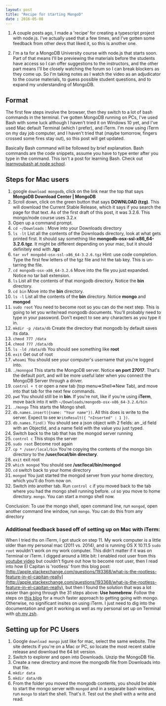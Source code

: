 ```yaml
---
layout: post
title: "Recipe for starting MongoD"
date : 2016-05-08
---
```


1.  A couple posts ago, I made a 'recipe' for creating a typescript project with node.js.  I've actually used that a few times, and I've gotten some feedback from other devs that liked it, so this is another one.

2.  I'm a ta for a MongoDB University course with node.js that starts soon.  Part of that means I'll be previewing the materials before the students have access so I can offer suggestions to the instructors, and the other part means I'll be closely watching the forum so I can break blockers as they come up.  So I'm taking notes as I watch the video as an adjudicator to the course materials, to guess possible student questions, and to expand my understanding of MongoDB.

## Format
The first few steps involve the browser, then they switch to a lot of bash commands in the terminal.  I've gotten MongoDB running on PCs, I've used Bash with some luck although I haven't tried it on Windows 10 yet, and I've used Mac default Terminal (which I prefer), and iTerm.  I'm now using iTerm on my day job computer, and I haven't tried that (maybe tomorrow, fingers crossed some fires stay out), so this post will get updated.

Basically Bash command will be followed by brief explanation.  Bash commands are the code snippets, assume you have to type enter after you type in the command.  This isn't a post for learning Bash.  Check out [learnyoubash at node school](http://nodeschool.io/).

## Steps for Mac users
1. google `download mongodb`, click on the link near the top that says <span style="font-weight: 700">MongoDB Download Center | MongoDB</span>
2. Scroll down, click on the green button that says __DOWNLOAD (tzg)__.  This will download the Current Stable Release, which it says if you search the page for that text. As of the first draft of this post, it was 3.2.6.  This mongo/node course uses 3.2.x
3.  Open up a command prompt.
4. `cd ~/Downloads` : Move into your Downloads directory
5. `ls -lt` List all the contents of the Downloads directory, look at what gets printed first.  It should say something like __mongodb-osx-ssl-x86_64-3.2.6.tgz__.  It might be different depending on your mac, but it should definitely end with __.tgz__
6. `tar xvf mongobd-osx-ssl-x86_64-3.2.6.tgz` Hint: use code completion.  Type the first few letters of the tgz file and hit the tab key.  This is un-tarring the file.
7. `cd mongodb-osx-x86_64-3.2.6` Move into the file you just expanded. Notice no tar ball extension.
8. `ls` List all the contents of that mongodb directory.  Notice the __bin__ directory.
9. `cd bin` Move into the __bin__ directory.
10. `ls -l` List all the contents of the __bin__ directory. Notice __mongo__ and __mongod__
11. `sudo root` You need to become root so you can do the next step.  This is going to let you write/read mongodb documents.  You'll probably need to type in your password.  Don't expect to see any characters as you type it in.
12. `mkdir -p /data/db` Create the directory that mongodb by default saves its data.
13. `chmod 777 /data`
14. `chmod 777 /data/db`
15. `ls -ld /data/db` You should see something like __root__
16. `exit` Get out of root
17. `whoami` You should see your computer's username that you're logged into.
18. `./monngod` This starts the MongoDB server. Notice __on port 27017__.  That's the default port, and will be more useful later when you connect the MongoDB Server through a driver.
19. `control + t` or open a new tab (top menu=>Shell=>New Tab), and move into that tab for the next few commands.
20. `pwd` You should still be in __bin__.  If you're not, like if you're using __iTerm__, move back into it with `~/Downloads/mongodb-osx-x86_64-3.2.6/bin`
21. `./mongo` This starts the Mongo shell.
22. `db.names.insert({name: "Your name"})`.  All this does is write to the server.  Expect to see `WriteResult({ "nInserted" : 1 })`.
23. `db.names.find()` You should see a json object with 2 fields: an _id field with an ObjectId, and a name field with the value you just typed.
24. Switch back to the tab that has the mongod server running
25. `control c` This stops the server
26. `sudo root` Become root again
27. `cp * /user/local/bin` You're copying the contents of the mongo bin directory to the __/user/local/bin directory__.
28. `exit` exit root
29. `which mongod` You should see __/usr/local/bin/mongod__
30. `cd` switch back to your home directory
30. `mongod` You just started the mongod server from your home directory, which you'll do from now on.
31. Switch into another tab. Run `control c` if you moved back to the tab where you had the mongo shell running before. `cd` so you move to home directory. `mongo`. You can start a mongo shell now.

Conclusion: To use the mongo shell, open command line, run `mongod`, open another command line window, run `mongo`. You can do this from any directory

### Additional feedback based off of setting up on Mac with iTerm:
When I tried ths on iTerm, I got stuck on step 11.  My work computer is a little older than my personal mac (2011 vs. 2014), and is running OS X 10.11.5  `sudo root` wouldn't work on my work computer.  This didn't matter if it was on Terminal or iTerm.  I digged around a little bit: I enabled root user from this [youtube video](https://www.youtube.com/watch?v=qTtVhAEAs2Q) but couldn't figure out how to become root user, then I read into how El Capitan is 'rootless' from this blog post: [http://apple.stackexchange.com/questions/193368/what-is-the-rootless-feature-in-el-capitan-really](http://apple.stackexchange.com/questions/193368/what-is-the-rootless-feature-in-el-capitan-really), but then I found the solution that was a lot easier than going through the 31 steps above: __Use homebrew__.  Follow the steps on [this blog](http://www.hacksparrow.com/how-to-install-mongodb-on-mac-os-x.html) for a much faster approach to getting going with mongo. Otherwise, no significant insites on using iTerm.  I just need to dig into the documentation and get it working as well as my personal set up on Terminal with [oh my zsh](https://github.com/robbyrussell/oh-my-zsh).

## Setting up for PC Users
1. Google `download mongo` just like for mac, select the same website.  The site detects if you're on a Mac or PC, so locate the most recent stable release and download the 64 bit version.
2. Switch to explorer and open into Downloads.  Unzip the MongoDB file.
3. Create a new directory and move the mongodb file from Downloads into that file.
4. `mkdir data`
5. `mkdir data/db`
6. From the folder you moved the mongodb contents, you should be able to start the mongo server with `mongod` and in a separate bash window, run `mongo` to start the shell.  That's it.  Test out the shell with a write and read.
